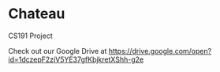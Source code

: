 # Chateau
CS191 Project

Check out our Google Drive at https://drive.google.com/open?id=1dczepF2ziV5YE37gfKbjkretXShh-g2e

